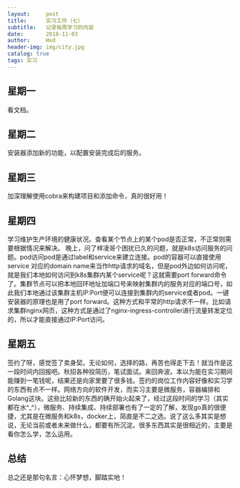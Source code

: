 ```yaml
---
layout:     post
title:      实习工作（七）
subtitle:   记录每周学习的内容
date:       2018-11-03
author:     Hxd
header-img: img/city.jpg
catalog: true
tags: 实习
---
```


## 星期一
看文档。

## 星期二
安装器添加新的功能，以配置安装完成后的服务。


## 星期三
加深理解使用cobra来构建项目和添加命令，真的很好用！

## 星期四
学习维护生产环境的健康状况。查看某个节点上的某个pod是否正常，不正常则需要根据情况来解决。
晚上，问了梓凌哥个困扰已久的问题，就是k8s访问服务的问题。pod访问pod是通过label和service来建立连接。pod的容器可以直接使用service 对应的domain name来当作http请求的域名，但是pod外边如何访问呢，就是我们本地如何访问到k8s集群内某个service呢？这就需要port forward命令了。集群节点可以把本地回环地址加端口号来映射集群内的服务对应的端口号，如此我们本地通过该集群主机IP:Port便可以连接到集群内的service或者pod。一键安装器的原理也是用了port forward。这种方式和平常的http请求不一样。比如请求集群nginx网页，这种方式是通过了nginx-ingress-controller进行流量转发定位的，所以才能直接通过IP:Port访问。

## 星期五
签约了呀，感觉签了卖身契。无论如何，选择的路，再苦也得走下去！就当作是这一段时间内回报吧。秋招各种投简历，笔试面试。来回奔波。本以为能在实习期间能赚到一笔钱呢，结果还是向家里要了很多钱。签约的岗位工作内容好像和实习学的东西有点不一样。网络方向的软件开发，而实习主要是微服务，容器编排和Golang这块。这些比较新的东西的确开始火起来了，经过这段时间的学习（其实都在水^_^），微服务、持续集成、持续部署也有了一定的了解，发现go真的很便捷，尤其是在微服务和k8s，docker上，简直是不二之选。说了这么多其实是想说，无论当前或者未来做什么，都要有所沉淀。很多东西其实是很相近的，主要是看你怎么学，怎么运用。

## 总结
总之还是那句名言：心怀梦想，脚踏实地！